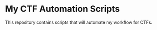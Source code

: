 # My CTF Automation Scripts

This repository contains scripts that will automate my workflow for CTFs.